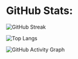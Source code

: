 # GitHub Stats:

![GitHub Streak](https://github-readme-streak-stats.herokuapp.com/?user=Armaghan-Bashir-ch&theme=gruvbox_light&hide_border=true)

![Top Langs](https://github-readme-stats.vercel.app/api/top-langs/?username=Armaghan-Bashir-ch&layout=compact&theme=gruvbox_light)

![GitHub Activity Graph](https://github-readme-activity-graph.vercel.app/graph?username=Armaghan-Bashir-ch&theme=tokyo-day&custom_title=Contribution%20Graph)
